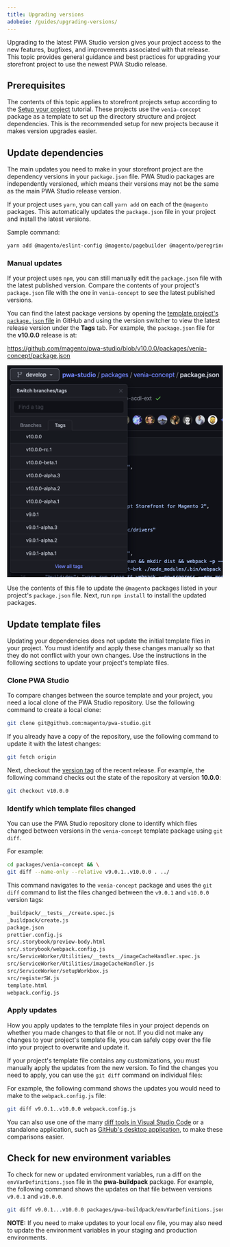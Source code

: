 ```yaml
---
title: Upgrading versions
adobeio: /guides/upgrading-versions/
---
```


Upgrading to the latest PWA Studio version gives your project access to the new features, bugfixes, and improvements associated with that release.
This topic provides general guidance and best practices for upgrading your storefront project to use the newest PWA Studio release.

## Prerequisites

The contents of this topic applies to storefront projects setup according to the [Setup your project][] tutorial.
These projects use the `venia-concept` package as a template to set up the directory structure and project dependencies.
This is the recommended setup for new projects because it makes version upgrades easier.

[setup your project]: <{% link tutorials/pwa-studio-fundamentals/project-setup/index.md %}>

## Update dependencies

The main updates you need to make in your storefront project are the dependency versions in your `package.json` file.
PWA Studio packages are independently versioned, which means their versions may not be the same as the main PWA Studio release version.

If your project uses `yarn`, you can call `yarn add` on each of the `@magento` packages.
This automatically updates the `package.json` file in your project and install the latest versions.

Sample command:

```sh
yarn add @magento/eslint-config @magento/pagebuilder @magento/peregrine @magento/pwa-buildpack @magento/upward-js @magento/venia-ui
```

### Manual updates

If your project uses `npm`, you can still manually edit the `package.json` file with the latest published version.
Compare the contents of your project's `package.json` file with the one in `venia-concept` to see the latest published versions.

You can find the latest package versions by opening the [template project's `package.json` file][] in GitHub and using the version switcher to view the latest release version under the **Tags** tab.
For example, the `package.json` file for the **v10.0.0** release is at:

<https://github.com/magento/pwa-studio/blob/v10.0.0/packages/venia-concept/package.json>

[template project's `package.json` file]: https://github.com/magento/pwa-studio/blob/develop/packages/venia-concept/package.json

![Switching versions in GitHub](images/switch-versions.png)

Use the contents of this file to update the `@magento` packages listed in your project's `package.json` file.
Next, run `npm install` to install the updated packages.

## Update template files

Updating your dependencies does not update the initial template files in your project.
You must identify and apply these changes manually so that they do not conflict with your own changes.
Use the instructions in the following sections to update your project's template files.

### Clone PWA Studio

To compare changes between the source template and your project, you need a local clone of the PWA Studio repository.
Use the following command to create a local clone:

```sh
git clone git@github.com:magento/pwa-studio.git
```

If you already have a copy of the repository, use the following command to update it with the latest changes:

```sh
git fetch origin
```

Next, checkout the [version tag][] of the recent release.
For example, the following command checks out the state of the repository at version **10.0.0**:

```sh
git checkout v10.0.0
```

[version tag]: https://github.com/magento/pwa-studio/tags

### Identify which template files changed

You can use the PWA Studio repository clone to identify which files changed between versions in the `venia-concept` template package using `git diff`.

For example:

```sh
cd packages/venia-concept && \
git diff --name-only --relative v9.0.1..v10.0.0 . ../
```

This command navigates to the `venia-concept` package and uses the `git diff` command to list the files changed between the `v9.0.1` and `v10.0.0` version tags:

```sh
_buildpack/__tests__/create.spec.js
_buildpack/create.js
package.json
prettier.config.js
src/.storybook/preview-body.html
src/.storybook/webpack.config.js
src/ServiceWorker/Utilities/__tests__/imageCacheHandler.spec.js
src/ServiceWorker/Utilities/imageCacheHandler.js
src/ServiceWorker/setupWorkbox.js
src/registerSW.js
template.html
webpack.config.js
```

### Apply updates

How you apply updates to the template files in your project depends on whether you made changes to that file or not.
If you did not make any changes to your project's template file, you can safely copy over the file into your project to overwrite and update it.

If your project's template file contains any customizations, you must manually apply the updates from the new version.
To find the changes you need to apply, you can use the `git diff` command on individual files:

For example, the following command shows the updates you would need to make to the `webpack.config.js` file:

```sh
git diff v9.0.1..v10.0.0 webpack.config.js
```

You can also use one of the many [diff tools in Visual Studio Code][] or a standalone application, such as [GitHub's desktop application][], to make these comparisons easier.

[diff tools in Visual Studio Code]: https://marketplace.visualstudio.com/search?term=diff&target=VSCode&category=All%20categories&sortBy=Relevance
[github's desktop application]: https://desktop.github.com/

## Check for new environment variables

To check for new or updated environment variables, run a diff on the `envVarDefinitions.json` file in the **pwa-buildpack** package.
For example, the following command shows the updates on that file between versions `v9.0.1` and `v10.0.0`.

```sh
git diff v9.0.1...v10.0.0 packages/pwa-buildpack/envVarDefinitions.json
```

**NOTE:**
If you need to make updates to your local `env` file, you may also need to update the environment variables in your staging and production environments.
